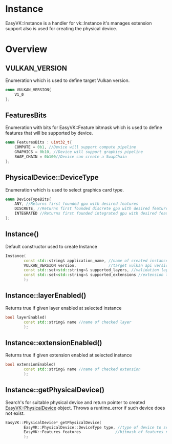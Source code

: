 # Instance

EasyVK::Instance is a handler for vk::Instance it's manages extension support also is used for creating the physical device.

# Overview
## VULKAN_VERSION
Enumeration which is used to define target Vulkan version.
```c++
enum VULKAN_VERSION{
    V1_0
};
```
## FeaturesBits
Enumeration with bits for EasyVK::Feature bitmask which is used to define features that will be supported by device.
```c++
enum FeaturesBits : uint32_t{
    COMPUTE = 0b1, //Device will support compute pipeline
    GRAPHICS = 0b10, //Device will support graphics pipeline
    SWAP_CHAIN = 0b100//Device can create a SwapChain
};
```

## PhysicalDevice::DeviceType
Enumeration which is used to select graphics card type.

```c++
enum DeviceTypeBits{
    ANY, //Returns first founded gpu with desired features
    DISCRETE, //Returns first founded discrete gpu with desired features
    INTEGRATED //Returns first founded integrated gpu with desired features
};
```

## Instance()
Default constructor used to create Instance

```c++        
Instance(
        const std::string& application_name, //name of created instance
        VULKAN_VERSION version,              //target vulkan api version
        const std::set<std::string>& supported_layers, //validation layers that should be enabled at instance
        const std::set<std::string>& supported_extensions //extension that should be enabled at instance
        );
```
## Instance::layerEnabled()
Returns true if given layer enabled at selected instance
```c++
bool layerEnabled(
        const std::string& name //name of checked layer
        );
```

## Instance::extensionEnabled()
Returns true if given extension enabled at selected instance
```c++
bool extensionEnabled(
        const std::string& name //name of checked extension
        );
```

## Instance::getPhysicalDevice()
Search's for suitable physical device and return pointer to created [EasyVK::PhysicalDevice](pdevice.md) object. Throws a runtime_error if such device does not exist.
```c++
EasyVK::PhysicalDevice* getPhysicalDevice(
        EasyVK::PhysicalDevice::DeviceType type, //type of device to search
        EasyVK::Features features               //bitmask of features needed to be enabled at created device
        );  
```